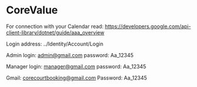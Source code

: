 # CoreValue

For connection with your Calendar read:  https://developers.google.com/api-client-library/dotnet/guide/aaa_overview

Login address: ../Identity/Account/Login

Admin login: admin@gmail.com       password: Aa_12345

Manager login: manager@gmail.com   password: Aa_12345

Gmail: corecourtbooking@gmail.com 
Password: Aa_12345
